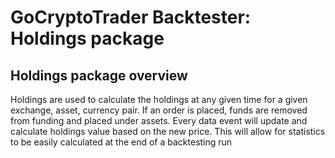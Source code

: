 # GoCryptoTrader Backtester: Holdings package

## Holdings package overview

Holdings are used to calculate the holdings at any given time for a given exchange, asset, currency pair. If an order is placed, funds are removed from funding and placed under assets.
Every data event will update and calculate holdings value based on the new price. This will allow for statistics to be easily calculated at the end of a backtesting run



